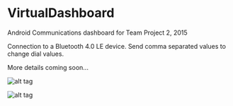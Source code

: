 # VirtualDashboard

Android Communications dashboard for Team Project 2, 2015

Connection to a Bluetooth 4.0 LE device. Send comma separated values to change dial values. 

More details coming soon... 

![alt tag](https://raw.github.com/willtmwu/VirtualDashboard/master/pictures/ViewEditor.png)

![alt tag](https://raw.github.com/willtmwu/VirtualDashboard/master/pictures/VirtualDashboard.png)